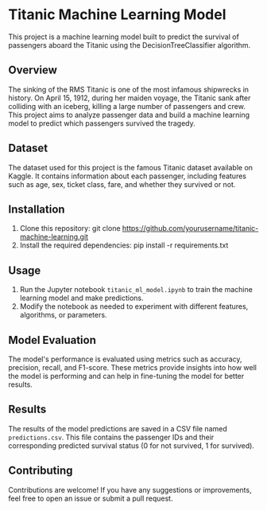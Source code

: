 
# Titanic Machine Learning Model

This project is a machine learning model built to predict the survival of passengers aboard the Titanic using the DecisionTreeClassifier algorithm.

## Overview

The sinking of the RMS Titanic is one of the most infamous shipwrecks in history. On April 15, 1912, during her maiden voyage, the Titanic sank after colliding with an iceberg, killing a large number of passengers and crew. This project aims to analyze passenger data and build a machine learning model to predict which passengers survived the tragedy.

## Dataset

The dataset used for this project is the famous Titanic dataset available on Kaggle. It contains information about each passenger, including features such as age, sex, ticket class, fare, and whether they survived or not.

## Installation

1. Clone this repository:
git clone https://github.com/yourusername/titanic-machine-learning.git
2. Install the required dependencies:
pip install -r requirements.txt

## Usage

1. Run the Jupyter notebook `titanic_ml_model.ipynb` to train the machine learning model and make predictions.
2. Modify the notebook as needed to experiment with different features, algorithms, or parameters.

## Model Evaluation

The model's performance is evaluated using metrics such as accuracy, precision, recall, and F1-score. These metrics provide insights into how well the model is performing and can help in fine-tuning the model for better results.

## Results

The results of the model predictions are saved in a CSV file named `predictions.csv`. This file contains the passenger IDs and their corresponding predicted survival status (0 for not survived, 1 for survived).

## Contributing

Contributions are welcome! If you have any suggestions or improvements, feel free to open an issue or submit a pull request.


